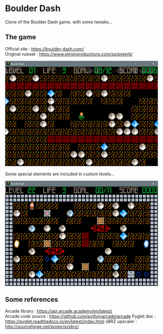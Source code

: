 # Boulder Dash

Clone of the Boulder Dash game, with some tweaks...

## The game

Official site : https://boulder-dash.com/  
Original ruleset : https://www.elmerproductions.com/sp/peterb/

![Screenshot](doc/screenshot1.png)

Some special elements are included in custom levels...

![Screenshot](doc/screenshot22.png)

## Some references

Arcade library : https://api.arcade.academy/en/latest/  
Arcade code source : https://github.com/pythonarcade/arcade
Pyglet doc : https://pyglet.readthedocs.io/en/latest/index.html
xBRZ upscaler : http://sourceforge.net/projects/xbrz/ 